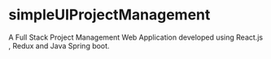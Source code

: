 # simpleUIProjectManagement
A Full Stack Project Management Web Application developed using React.js , Redux and Java Spring boot.
